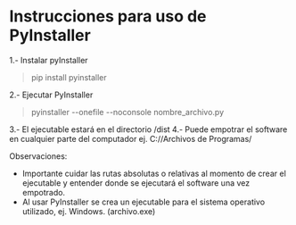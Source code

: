 # Instrucciones para uso de PyInstaller

1.- Instalar pyInstaller
> pip install pyinstaller

2.- Ejecutar PyInstaller
> pyinstaller --onefile --noconsole nombre_archivo.py

3.- El ejecutable estará en el directorio /dist
4.- Puede empotrar el software en cualquier parte del computador ej. C://Archivos de Programas/

Observaciones:
- Importante cuidar las rutas absolutas o relativas al momento de crear el ejecutable y entender donde se ejecutará el software una vez empotrado.
- Al usar PyInstaller se crea un ejecutable para el sistema operativo utilizado, ej. Windows. (archivo.exe)